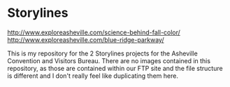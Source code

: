 Storylines
=============================

http://www.exploreasheville.com/science-behind-fall-color/<br />
http://www.exploreasheville.com/blue-ridge-parkway/

This is my repository for the 2 Storylines projects for the Asheville Convention and Visitors Bureau. There are no images contained in this repository, as those are contained within our FTP site and the file structure is different and I don't really feel like duplicating them here.
